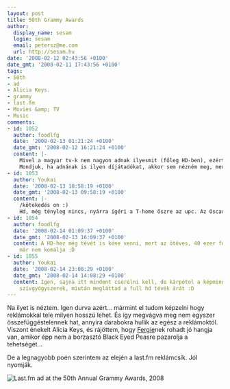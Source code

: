 ```yaml
---
layout: post
title: 50th Grammy Awards
author:
  display_name: sesam
  login: sesam
  email: petersz@me.com
  url: http://sesam.hu
date: '2008-02-12 02:43:56 +0100'
date_gmt: '2008-02-11 17:43:56 +0100'
tags:
- 50th
- ad
- Alicia Keys.
- grammy
- last.fm
- Movies &amp; TV
- Music
comments:
- id: 1052
  author: foodlfg
  date: '2008-02-13 01:21:24 +0100'
  date_gmt: '2008-02-12 16:21:24 +0100'
  content: |-
    Mivel a magyar tv-k nem nagyon adnak ilyesmit (főleg HD-ben), ezért kénytelen vagyok HD-ben letölteni.. aztán majd letörlöm (fölöslegesen ne foglalja a helyet).
    Mondjuk, ha adnának is ilyen díjátadókat, akkor sem nézném meg, mert nem akkor megy amikor én akarom. Az is igaz, hogy annyira nem érdekel, hogy abban a bizonyos időpontban ott üljek a tv előtt. Az sem nagyon zavarna, ha nem tudnám letölteni (nem nézném meg), de ha már le lehet, akkor megnézem. :)
- id: 1053
  author: Youkai
  date: '2008-02-13 18:58:19 +0100'
  date_gmt: '2008-02-13 09:58:19 +0100'
  content: |-
    /kötekedés on :)
    Hd, még tényleg nincs, nyárra ígéri a T-home őszre az upc. Az Oscar-t tudtommal közvetíti az hbo. Amúgy iptv vel akkor nézed meg amikor akarod.  Grammy nah az tényleg nincs, szóval kötekedés off :D
- id: 1054
  author: foodlfg
  date: '2008-02-14 01:09:37 +0100'
  date_gmt: '2008-02-13 16:09:37 +0100'
  content: A HD-hez még tévét is kéne venni, mert az ötéves, 40 ezer forintos tévénk
    már nem komálja :D
- id: 1055
  author: Youkai
  date: '2008-02-14 23:08:29 +0100'
  date_gmt: '2008-02-14 14:08:29 +0100'
  content: Igen, sajna itt mindent cserélni kell, de kárpótol a képminőség, meg a
    szívgyógyszerek, miután megláttad a full hd tévék árát :D
---
```


Na ilyet is néztem. Igen durva azért... mármint el tudom képzelni hogy reklámokkal tele milyen hosszú lehet. És így megvágva meg nem egyszer összefüggéstelennek hat, annyira darabokra hullik az egész a reklámoktól. Viszont énekelt Alicia Keys, és rájöttem, hogy [Fergie](http://www.last.fm/music/Fergie)nek rohadt jó hangja van, amikor épp nem a borzasztó Black Eyed Peasre pazarolja a tehetségét...

De a legnagyobb poén szerintem az elején a last.fm reklámcsík. Jól nyomják.

![Last.fm ad at the 50th Annual Grammy Awards, 2008](http://www.sesam.hu.php5-19.dfw1-2.websitetestlink.com/wp-content/uploads/2008/02/shot0027-r.jpg)
